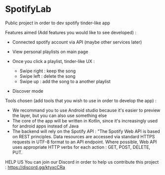 # SpotifyLab
Public project in order to dev spotify tinder-like app 

Features aimed (Add features you would like to see developed) : 

- Connected spotify account via API (maybe other services later)

- View personal playlists on main page

- Once you click a playlist, tinder-like UX : 
  - Swipe right : keep the song
  - Swipe left : delete the song
  - Swipe up : add the song to a another playlist
  
- Discover mode 

Tools chosen (add tools that you wish to use in order to develop the app) : 
- We recommand you to use Android studio because it's easier to preview the layer, but you can also use something else
- The core of the app will be written in Kotlin, since it's increasingly used for android apps instead of Java
- The backend will rely on the Spotify API : "The Spotify Web API is based on REST principles. Data resources are accessed via standard HTTPS requests in UTF-8 format to an API endpoint. Where possible, Web API uses appropriate HTTP verbs for each action : GET, POST, DELETE, PUT.

HELP US 
You can join our Discord in order to help us contribute this project : https://discord.gg/ktyxcCRa

